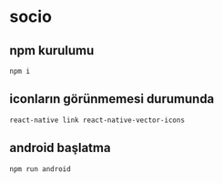 # socio

## npm kurulumu

```
npm i
```

## iconların görünmemesi durumunda
```
react-native link react-native-vector-icons
```

## android başlatma

```
npm run android
```